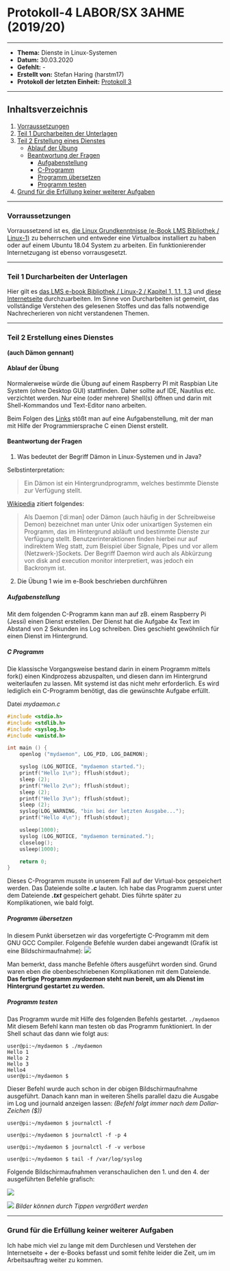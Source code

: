 # Protokoll-4 LABOR/SX 3AHME (2019/20)

---------------------------------------------------------------------------------------------

* **Thema:** Dienste in Linux-Systemen
* **Datum:** 30.03.2020
* **Gefehlt:** -
* **Erstellt von:** Stefan Haring (harstm17)
* **Protokoll der letzten Einheit:** [Protokoll 3](https://github.com/HTLMechatronics/m17-3ahme-la1-sx/edit/harstm17/protokolle/protokoll-3_harstm17_2020-03-23.md)

----------------------------------------------------------------------------------------------

## Inhaltsverzeichnis  

1. [Vorraussetzungen](#vorraussetzungen)
1. [Teil 1 Durcharbeiten der Unterlagen](#teil-1-durcharbeiten-der-unterlagen)
1. [Teil 2 Erstellung eines Dienstes](#teil-2-erstellung-eines-dienstes)
    * [Ablauf der Übung](#ablauf-der-übung)
    * [Beantwortung der Fragen](#beantwortung-der-fragen)
        * [Aufgabenstellung](#aufgabenstellung)
        * [C-Programm](#c-programm)
        * [Programm übersetzen](#programm-übersetzen)
        * [Programm testen](#programm-testen)
1. [Grund für die Erfüllung keiner weiterer Aufgaben](#grund-für-die-erfüllung-keiner-weiterer-aufgaben)
    
-------------------------------------------------------------------------------------------------------------------

### Vorraussetzungen

Vorraussetzend ist es, [die Linux Grundkenntnisse (e-Book LMS Bibliothek / Linux-1)](https://lms.at/mybib/MjM3NDc1ODU5/bibs/dotlrn_class_instance/xolrn__381036830.symlink/7BF1B31508DF3.symlink?resource_id=0-237477244-237484829-381037558-385942208&m=view#150874536) zu beherrschen und entweder eine Virtualbox installiert zu haben oder auf einem Ubuntu 18.04 System zu arbeiten. Ein funktionierender Internetzugang ist ebenso vorrausgesetzt.

-------------------------------------------------------------------------------------------------------------

### Teil 1 Durcharbeiten der Unterlagen

Hier gilt es [das LMS e-book Bibliothek / Linux-2 / Kapitel 1, 1.1, 1.3](https://lms.at/mybib/MjM3NDc1ODU5/bibs/dotlrn_class_instance/xolrn__381036830.symlink/9F2714A93B69A.symlink?resource_id=0-237477244-237484829-381037558-420357452&m=view#155470713) und [diese Internetseite](https://wiki.ubuntuusers.de/systemd/) durchzuarbeiten. Im Sinne von Durcharbeiten ist gemeint, das vollständige Verstehen des gelesenen Stoffes und das falls notwendige Nachrecherieren von nicht verstandenen Themen. 

-----------------------------------------------------------------------------------------------------------------

### Teil 2 Erstellung eines Dienstes
**(auch Dämon gennant)**

#### Ablauf der Übung

Normalerweise würde die Übung auf einem Raspberry PI mit Raspbian Lite System (ohne Desktop GUI)
stattfinden. Daher sollte auf IDE, Nautilus etc. verzichtet werden. Nur eine (oder mehrere) Shell(s) öffnen
und darin mit Shell-Kommandos und Text-Editor nano arbeiten.

Beim Folgen des [Links](https://lms.at/mybib/MjM3NDc1ODU5/bibs/dotlrn_class_instance/xolrn__381036830.symlink/9F2714A93B69A.symlink?resource_id=0-237477244-237484829-381037558-420357452&m=view#155470740) stößt man auf eine Aufgabenstellung, mit der man mit Hilfe der Programmiersprache C einen Dienst erstellt.

#### Beantwortung der Fragen

1. Was bedeutet der Begriff Dämon in Linux-Systemen und in Java?

Selbstinterpretation:
>Ein Dämon ist ein Hintergrundprogramm, welches bestimmte Dienste zur Verfügung stellt.

[Wikipedia](https://de.wikipedia.org/wiki/Daemon) zitiert folgendes:
>Als Daemon [ˈdiːmən] oder Dämon (auch häufig in der Schreibweise Demon) bezeichnet man unter Unix oder unixartigen Systemen ein Programm, das im Hintergrund abläuft und bestimmte Dienste zur Verfügung stellt. Benutzerinteraktionen finden hierbei nur auf indirektem Weg statt, zum Beispiel über Signale, Pipes und vor allem (Netzwerk-)Sockets. Der Begriff Daemon wird auch als Abkürzung von disk and execution monitor interpretiert, was jedoch ein Backronym ist.

2. Die Übung 1 wie im e-Book beschrieben durchführen

##### Aufgabenstellung

Mit dem folgenden C-Programm kann man auf zB. einem Raspberry Pi (Jessi) einen Dienst erstellen. Der Dienst hat die Aufgabe 4x Text im Abstand von 2 Sekunden ins Log schreiben. Dies geschieht gewöhnlich für einen Dienst im Hintergrund.

##### C Programm

Die klassische Vorgangsweise bestand darin in einem Programm mittels fork() einen Kindprozess abzuspalten, und diesen dann im Hintergrund weiterlaufen zu lassen. Mit systemd ist das nicht mehr erforderlich. Es wird lediglich ein C-Programm benötigt, das die gewünschte Aufgabe erfüllt.

Datei *mydaemon.c*
```C
#include <stdio.h>
#include <stdlib.h>
#include <syslog.h>
#include <unistd.h>

int main () {
    openlog ("mydaemon", LOG_PID, LOG_DAEMON);

    syslog (LOG_NOTICE, "mydaemon started.");
    printf("Hello 1\n"); fflush(stdout);
    sleep (2);
    printf("Hello 2\n"); fflush(stdout);
    sleep (2);
    printf("Hello 3\n"); fflush(stdout);
    sleep (2);
    syslog(LOG_WARNING, "bin bei der letzten Ausgabe...");
    printf("Hello 4\n"); fflush(stdout);

    usleep(1000);
    syslog (LOG_NOTICE, "mydaemon terminated.");
    closelog();
    usleep(1000);

    return 0;
}
```
Dieses C-Programm musste in unserem Fall auf der Virtual-box gespeichert werden. Das Dateiende sollte ***.c*** lauten. Ich habe das Programm zuerst unter dem Dateiende ***.txt*** gespeichert gehabt. Dies führte später zu Komplikationen, wie bald folgt.

##### Programm übersetzen

In diesem Punkt übersetzen wir das vorgefertigte C-Programm mit dem GNU GCC Compiler. Folgende Befehle wurden dabei angewandt (Grafik ist eine Bildschirmaufnahme):
![](https://cdn.discordapp.com/attachments/692288920716705812/694187716388323358/shell1.PNG)

Man bemerkt, dass manche Befehle öfters ausgeführt worden sind. Grund waren eben die obenbeschriebenen Komplikationen mit dem Dateiende.
**Das fertige Programm *mydaemon* steht nun bereit, um als Dienst im Hintergrund gestartet zu werden.**

##### Programm testen

Das Programm wurde mit Hilfe des folgenden Befehls gestartet.
```./mydaemon```
Mit diesem Befehl kann man testen ob das Programm funktioniert. In der Shell schaut das dann wie folgt aus:
```
user@pi:~/mydaemon $ ./mydaemon 
Hello 1
Hello 2
Hello 3
Hello4
user@pi:~/mydaemon $ 
```
Dieser Befehl wurde auch schon in der obigen Bildschirmaufnahme ausgeführt.
Danach kann man in weiteren Shells parallel dazu die Ausgabe im Log und journald anzeigen lassen:
*(Befehl folgt immer nach dem Dollar-Zeichen ($))*
```
user@pi:~/mydaemon $ journalctl -f
```
```
user@pi:~/mydaemon $ journalctl -f -p 4
```
```
user@pi:~/mydaemon $ journalctl -f -v verbose
```
```
user@pi:~/mydaemon $ tail -f /var/log/syslog
```


Folgende Bildschirmaufnahmen veranschaulichen den 1. und den 4. der ausgeführten Befehle grafisch:

![](https://media.discordapp.net/attachments/692288920716705812/694214053471715328/shell2.PNG?width=1023&height=216)

![](https://media.discordapp.net/attachments/692288920716705812/694214039974182963/shell4.PNG?width=1023&height=232)
*Bilder können durch Tippen vergrößert werden*

----------------------------------------------------------------------------------------------------------------------

### Grund für die Erfüllung keiner weiterer Aufgaben

Ich habe mich viel zu lange mit dem Durchlesen und Verstehen der Internetseite + der e-Books befasst und somit fehlte leider die Zeit, um im Arbeitsauftrag weiter zu kommen.
